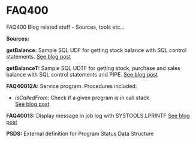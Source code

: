 # FAQ400
FAQ400 Blog related stuff - Sources, tools etc...

**Sources:**

**getBalance:**     Sample SQL UDF for getting stock balance with SQL control statements. 
                    [See blog post](https://blog.faq400.com/en/db2-for-i/db2-for-i-sql-functions-en/)
                    
**getBalanceT:**    Sample SQL UDTF for getting stock, purchase and sales balance with SQL control statements and PIPE. 
                    [See blog post](https://blog.faq400.com/en/db2-for-i/db2-for-i-sql-functions-en/)

**FAQ40012A:**       Service program. Procedures included:

- *isCalledFrom*: Check if a given program is in call stack  
[See blog post](https://blog.faq400.com/en/db2-for-i/whos-calling-my-program/)
                    
**FAQ40013:**        Display message in job log with SYSTOOLS.LPRINTF
[See blog post](https://blog.faq400.com/en/db2-for-i/writing-messages-to-the-job-log-with-sql/)

**PSDS:**            External definition for Program Status Data Structure
